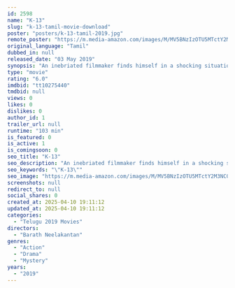 ```yaml
---
id: 2598
name: "K-13"
slug: "k-13-tamil-movie-download"
poster: "posters/k-13-tamil-2019.jpg"
remote_poster: "https://m.media-amazon.com/images/M/MV5BNzIzOTU5MTctY2M3NC00Yzk1LWE4MmEtNzAwMGYxNWJmNWQ3XkEyXkFqcGdeQXVyMTEzNzg0Mjkx._V1_SX300.jpg"
original_language: "Tamil"
dubbed_in: null
released_date: "03 May 2019"
synopsis: "An inebriated filmmaker finds himself in a shocking situation when he realises that the mysterious girl who accompanied him to her room has been killed."
type: "movie"
rating: "6.0"
imdbid: "tt10275440"
tmdbid: null
views: 0
likes: 0
dislikes: 0
author_id: 1
trailer_url: null
runtime: "103 min"
is_featured: 0
is_active: 1
is_comingsoon: 0
seo_title: "K-13"
seo_description: "An inebriated filmmaker finds himself in a shocking situation when he realises that the mysterious girl who accompanied him to her room has been killed."
seo_keywords: "\"K-13\""
seo_image: "https://m.media-amazon.com/images/M/MV5BNzIzOTU5MTctY2M3NC00Yzk1LWE4MmEtNzAwMGYxNWJmNWQ3XkEyXkFqcGdeQXVyMTEzNzg0Mjkx._V1_SX300.jpg"
screenshots: null
redirect_to: null
social_shares: 0
created_at: 2025-04-10 19:11:12
updated_at: 2025-04-10 19:11:12
categories:
  - "Telugu 2019 Movies"
directors:
  - "Barath Neelakantan"
genres:
  - "Action"
  - "Drama"
  - "Mystery"
years:
  - "2019"
---
```

